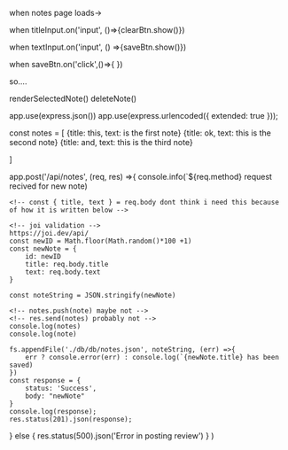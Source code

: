<!-- //first of firsts
	//link notes page to " Get Started " btn -->

when notes page loads-> 
<!-- $(document).ready()=>{
	clearSvdNotes()=>{
		svdNotesArea.empty()
	}
todo	renderSvdNotes() notes for help below
	formClear()
		titleArea.empty()
		textArea.empty()
		hideBtns()=>{
			saveBtn.hide()
			clrBtn.hide()
			newBtn.hide()
		}
} -->

when titleInput.on('input', ()=>{clearBtn.show()})
	
when textInput.on('input', () =>{saveBtn.show()})
	

when saveBtn.on('click',()=>{
	<!--* formClear() made above -->
	<!--* clearSvdNotes() made above, one line might just write out in functions needed.(render) -->
		<!-- todo renderSvdNotes()marked above 
		?app.post & appendFile & app.get? 
		!in activity 19/server.js-ln30-70 -->
})

<!-- when existingNoteBtn.on('click', ()={
	newBtn.show()
	todo renderSelectedNote()-> app.get('/api/notes/:id', (req, res)=>{
		? res.json(`${req.body}`) ?
	})
}) -->

<!-- when newBtn.on('click', ()=>{
	*formClear()above in pageload
}) -->



so....

renderSelectedNote()
deleteNote()

app.use(express.json())
app.use(express.urlencoded({ extended: true }));


const notes = [
	{title: this, text: is the first note}
	{title: ok, text: this is the second note}
	{title: and, text: this is the third note}
	
]


<!--* renderSvdNotes() something like this -->
app.post('/api/notes', (req, res) =>{
	console.info(`${req.method} request recived for new note)

	<!-- const { title, text } = req.body dont think i need this because of how it is written below -->

	<!-- joi validation -->
	https://joi.dev/api/
	const newID = Math.floor(Math.random()*100 +1)
	const newNote = {
		id: newID
		title: req.body.title
		text: req.body.text
	}

	const noteString = JSON.stringify(newNote)

	<!-- notes.push(note) maybe not -->
	<!-- res.send(notes) probably not -->
	console.log(notes)
	console.log(note)

	fs.appendFile('./db/db/notes.json', noteString, (err) =>{
		err ? console.error(err) : console.log(`{newNote.title} has been saved)
	})
	const response = {
		status: 'Success',
		body: "newNote"
	}
	console.log(response);
    res.status(201).json(response);
  } else {
    res.status(500).json('Error in posting review')
  }
 )





<!-- * working out append file -->
